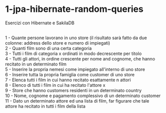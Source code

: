 # 1-jpa-hibernate-random-queries</br>
Esercizi con Hibernate e SakilaDB</br></br>

1 - Quante persone lavorano in uno store (il risultato sarà fatto da due colonne: address dello store e numero di impiegati)</br>
2 - Quanti film sono di una certa categoria</br>
3 - Tutti i film di categoria x ordinati in modo decrescente per titolo</br>
4 - Tutti gli attori, in ordine crescente per nome and cognome, che hanno recitato in un determinato film</br>
5 - Inserire la propria nemesi come impiegato all'interno di uno store</br>
6 - Inserire tutta la propria famiglia come customer di uno store</br>
7 - Elenca tutti i film in cui hanno recitato esattamente n attori</br>
8 - Elenco di tutti i film in cui ha recitato l'attore x</br>
9 - Store che hanno customers residenti in un determinato country</br>
10 - Nome, cognome e pagamento complessivo di un determinato customer</br>
11 - Dato un determinato attore ed una lista di film, far figurare che tale attore ha recitato in tutti i film della lista</br>
